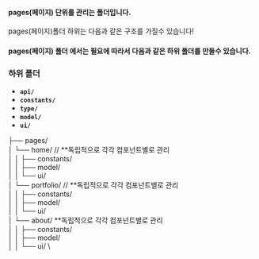 #### pages(페이지) 단위를 관리는 폴더입니다.

pages(페이지)폴더 하위는 다음과 같은 구조를 가질수 있습니다!

#### pages(페이지) 폴더 에서는 필요에 따라서 다음과 같은 하위 폴더를 만들수 있습니다.

### 하위 폴더

- **`api/`**
- **`constants/`**
- **`type/`**
- **`model/`**
- **`ui/`**

├── pages/ \
│ └── home/ // **독립적으로 각각 컴포넌트별로 관리\
│ │ ├── constants/ \
│ │ ├── model/ \
│ │ └── ui/ \
│ └── portfolio/ // **독립적으로 각각 컴포넌트별로 관리\
│ │ ├── constants/ \
│ │ ├── model/ \
│ │ └── ui/ \
│ └── about/ \*\*독립적으로 각각 컴포넌트별로 관리\
│ │ ├── constants/ \
│ │ ├── model/ \
│ │ └── ui/ \
